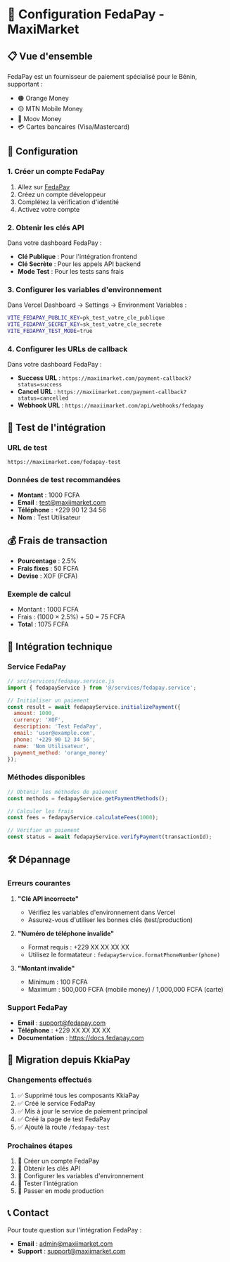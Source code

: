 # 🏦 Configuration FedaPay - MaxiMarket

## 📋 Vue d'ensemble

FedaPay est un fournisseur de paiement spécialisé pour le Bénin, supportant :
- 🟠 Orange Money
- 🟡 MTN Mobile Money  
- 🔵 Moov Money
- 💳 Cartes bancaires (Visa/Mastercard)

## 🚀 Configuration

### 1. Créer un compte FedaPay

1. Allez sur [FedaPay](https://fedapay.com)
2. Créez un compte développeur
3. Complétez la vérification d'identité
4. Activez votre compte

### 2. Obtenir les clés API

Dans votre dashboard FedaPay :
- **Clé Publique** : Pour l'intégration frontend
- **Clé Secrète** : Pour les appels API backend
- **Mode Test** : Pour les tests sans frais

### 3. Configurer les variables d'environnement

Dans Vercel Dashboard → Settings → Environment Variables :

```bash
VITE_FEDAPAY_PUBLIC_KEY=pk_test_votre_cle_publique
VITE_FEDAPAY_SECRET_KEY=sk_test_votre_cle_secrete
VITE_FEDAPAY_TEST_MODE=true
```

### 4. Configurer les URLs de callback

Dans votre dashboard FedaPay :
- **Success URL** : `https://maxiimarket.com/payment-callback?status=success`
- **Cancel URL** : `https://maxiimarket.com/payment-callback?status=cancelled`
- **Webhook URL** : `https://maxiimarket.com/api/webhooks/fedapay`

## 🧪 Test de l'intégration

### URL de test
```
https://maxiimarket.com/fedapay-test
```

### Données de test recommandées
- **Montant** : 1000 FCFA
- **Email** : test@maxiimarket.com
- **Téléphone** : +229 90 12 34 56
- **Nom** : Test Utilisateur

## 💰 Frais de transaction

- **Pourcentage** : 2.5%
- **Frais fixes** : 50 FCFA
- **Devise** : XOF (FCFA)

### Exemple de calcul
- Montant : 1000 FCFA
- Frais : (1000 × 2.5%) + 50 = 75 FCFA
- **Total** : 1075 FCFA

## 🔧 Intégration technique

### Service FedaPay
```javascript
// src/services/fedapay.service.js
import { fedapayService } from '@/services/fedapay.service';

// Initialiser un paiement
const result = await fedapayService.initializePayment({
  amount: 1000,
  currency: 'XOF',
  description: 'Test FedaPay',
  email: 'user@example.com',
  phone: '+229 90 12 34 56',
  name: 'Nom Utilisateur',
  payment_method: 'orange_money'
});
```

### Méthodes disponibles
```javascript
// Obtenir les méthodes de paiement
const methods = fedapayService.getPaymentMethods();

// Calculer les frais
const fees = fedapayService.calculateFees(1000);

// Vérifier un paiement
const status = await fedapayService.verifyPayment(transactionId);
```

## 🛠️ Dépannage

### Erreurs courantes

1. **"Clé API incorrecte"**
   - Vérifiez les variables d'environnement dans Vercel
   - Assurez-vous d'utiliser les bonnes clés (test/production)

2. **"Numéro de téléphone invalide"**
   - Format requis : +229 XX XX XX XX
   - Utilisez le formatateur : `fedapayService.formatPhoneNumber(phone)`

3. **"Montant invalide"**
   - Minimum : 100 FCFA
   - Maximum : 500,000 FCFA (mobile money) / 1,000,000 FCFA (carte)

### Support FedaPay
- **Email** : support@fedapay.com
- **Téléphone** : +229 XX XX XX XX
- **Documentation** : https://docs.fedapay.com

## 🔄 Migration depuis KkiaPay

### Changements effectués
1. ✅ Supprimé tous les composants KkiaPay
2. ✅ Créé le service FedaPay
3. ✅ Mis à jour le service de paiement principal
4. ✅ Créé la page de test FedaPay
5. ✅ Ajouté la route `/fedapay-test`

### Prochaines étapes
1. 🔄 Créer un compte FedaPay
2. 🔄 Obtenir les clés API
3. 🔄 Configurer les variables d'environnement
4. 🔄 Tester l'intégration
5. 🔄 Passer en mode production

## 📞 Contact

Pour toute question sur l'intégration FedaPay :
- **Email** : admin@maxiimarket.com
- **Support** : support@maxiimarket.com
